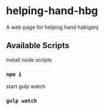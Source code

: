 # helping-hand-hbg
A web page for helping hand habiganj

## Available Scripts

install node scripts
### `npm i`

start gulp watch
### `gulp watch`
